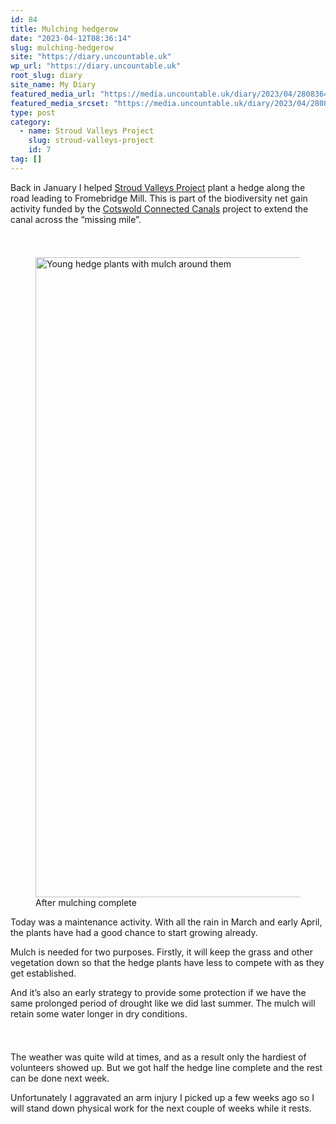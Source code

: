 ```yaml
---
id: 84
title: Mulching hedgerow
date: "2023-04-12T08:36:14"
slug: mulching-hedgerow
site: "https://diary.uncountable.uk"
wp_url: "https://diary.uncountable.uk"
root_slug: diary
site_name: My Diary
featured_media_url: "https://media.uncountable.uk/diary/2023/04/28083640/IMG20230412120446.webp"
featured_media_srcset: "https://media.uncountable.uk/diary/2023/04/28083640/IMG20230412120446-300x166.webp 300w, https://media.uncountable.uk/diary/2023/04/28083640/IMG20230412120446-1024x565.webp 1024w, https://media.uncountable.uk/diary/2023/04/28083640/IMG20230412120446-150x150.webp 150w, https://media.uncountable.uk/diary/2023/04/28083640/IMG20230412120446-1920x1060.webp 1920w, https://media.uncountable.uk/diary/2023/04/28083640/IMG20230412120446.webp 2000w"
type: post
category:
  - name: Stroud Valleys Project
    slug: stroud-valleys-project
    id: 7
tag: []
---
```



<p>Back in January I helped <a href="https://www.stroudvalleysproject.org/">Stroud Valleys Project</a> plant a hedge along the road leading to Fromebridge Mill.  This is part of the biodiversity net gain activity funded by the <a href="https://www.cotswoldcanalsconnected.org/" data-type="URL" data-id="https://www.cotswoldcanalsconnected.org/">Cotswold Connected Canals</a> project to extend the canal across the &#8220;missing mile&#8221;.</p>



<p></p>


<style>.kb-row-layout-id_8b96c2-e5 > .kt-row-column-wrap{align-content:start;}:where(.kb-row-layout-id_8b96c2-e5 > .kt-row-column-wrap) > .wp-block-kadence-column{justify-content:start;}.kb-row-layout-id_8b96c2-e5 > .kt-row-column-wrap{column-gap:var(--global-kb-gap-md, 2rem);row-gap:var(--global-kb-gap-md, 2rem);padding-top:var(--global-kb-spacing-sm, 1.5rem);padding-bottom:var(--global-kb-spacing-sm, 1.5rem);grid-template-columns:repeat(2, minmax(0, 1fr));}.kb-row-layout-id_8b96c2-e5 > .kt-row-layout-overlay{opacity:0.30;}@media all and (max-width: 1024px){.kb-row-layout-id_8b96c2-e5 > .kt-row-column-wrap{grid-template-columns:repeat(2, minmax(0, 1fr));}}@media all and (max-width: 767px){.kb-row-layout-id_8b96c2-e5 > .kt-row-column-wrap{grid-template-columns:minmax(0, 1fr);}}</style><div class="kb-row-layout-wrap kb-row-layout-id_8b96c2-e5 alignnone wp-block-kadence-rowlayout"><div class="kt-row-column-wrap kt-has-2-columns kt-row-layout-equal kt-tab-layout-inherit kt-mobile-layout-row kt-row-valign-top">
<style>.kadence-column_5c9bbc-3d > .kt-inside-inner-col,.kadence-column_5c9bbc-3d > .kt-inside-inner-col:before{border-top-left-radius:0px;border-top-right-radius:0px;border-bottom-right-radius:0px;border-bottom-left-radius:0px;}.kadence-column_5c9bbc-3d > .kt-inside-inner-col{column-gap:var(--global-kb-gap-sm, 1rem);}.kadence-column_5c9bbc-3d > .kt-inside-inner-col{flex-direction:column;}.kadence-column_5c9bbc-3d > .kt-inside-inner-col > .aligncenter{width:100%;}.kadence-column_5c9bbc-3d > .kt-inside-inner-col:before{opacity:0.3;}.kadence-column_5c9bbc-3d{position:relative;}@media all and (max-width: 1024px){.kadence-column_5c9bbc-3d > .kt-inside-inner-col{flex-direction:column;justify-content:center;}}@media all and (max-width: 767px){.kadence-column_5c9bbc-3d > .kt-inside-inner-col{flex-direction:column;justify-content:center;}}</style>
<div class="wp-block-kadence-column kadence-column_5c9bbc-3d"><div class="kt-inside-inner-col"><style>.kb-image_cff337-0f .kb-image-has-overlay:after{opacity:0.3;}</style>
<figure class="wp-block-kadence-image kb-image_cff337-0f size-large"><img loading="lazy" decoding="async" width="768" height="1024" src="https://media.uncountable.uk/diary/2023/04/28084256/IMG20230412120425-768x1024.webp" alt="Young hedge plants with mulch around them" class="kb-img wp-image-86" srcset="https://media.uncountable.uk/diary/2023/04/28084256/IMG20230412120425-768x1024.webp 768w, https://media.uncountable.uk/diary/2023/04/28084256/IMG20230412120425-225x300.webp 225w, https://media.uncountable.uk/diary/2023/04/28084256/IMG20230412120425-1440x1920.webp 1440w, https://media.uncountable.uk/diary/2023/04/28084256/IMG20230412120425-scaled.webp 1920w" sizes="auto, (max-width: 768px) 100vw, 768px" /><figcaption>After mulching complete</figcaption></figure>
</div></div>


<style>.kadence-column_327b98-0c > .kt-inside-inner-col,.kadence-column_327b98-0c > .kt-inside-inner-col:before{border-top-left-radius:0px;border-top-right-radius:0px;border-bottom-right-radius:0px;border-bottom-left-radius:0px;}.kadence-column_327b98-0c > .kt-inside-inner-col{column-gap:var(--global-kb-gap-sm, 1rem);}.kadence-column_327b98-0c > .kt-inside-inner-col{flex-direction:column;}.kadence-column_327b98-0c > .kt-inside-inner-col > .aligncenter{width:100%;}.kadence-column_327b98-0c > .kt-inside-inner-col:before{opacity:0.3;}.kadence-column_327b98-0c{position:relative;}@media all and (max-width: 1024px){.kadence-column_327b98-0c > .kt-inside-inner-col{flex-direction:column;justify-content:center;}}@media all and (max-width: 767px){.kadence-column_327b98-0c > .kt-inside-inner-col{flex-direction:column;justify-content:center;}}</style>
<div class="wp-block-kadence-column kadence-column_327b98-0c"><div class="kt-inside-inner-col">
<p>Today was a maintenance activity.  With all the rain in March and early April, the plants have had a good chance to start growing already.  </p>



<p>Mulch is needed for two purposes. Firstly, it will keep the grass and other vegetation down so that the hedge plants have less to compete with as they get established.</p>



<p>And it&#8217;s also an early strategy to provide some protection if we have the same prolonged period of drought like we did last summer.  The mulch will retain some water longer in dry conditions.</p>
</div></div>

</div></div>


<p>The weather was quite wild at times, and as a result only the hardiest of volunteers showed up.  But we got half the hedge line complete and the rest can be done next week.</p>



<p>Unfortunately I aggravated an arm injury I picked up a few weeks ago so I will stand down physical work for the next couple of weeks while it rests.</p>
